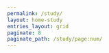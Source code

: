```yaml
---
permalink: /study/
layout: home-study
entries_layout: grid
paginate: 8
paginate_path: /study/page:num/
---
```

